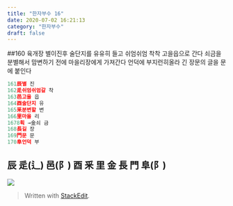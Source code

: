 ```yaml
---
title: "한자부수 16"
date: 2020-07-02 16:21:13
category: "한자부수"
draft: false
---
```

##160
육개장
별이진후  술단지를 유유히 들고  쉬엄쉬엄 착착 고을읍으로 간다
쇠금을 분별해서 맘변하기 전에 마을리장에게 가져간다
언덕에 부지런히올라 긴 장문의 글을 문에 붙인다
```js
161辰별 진
162辵쉬엄쉬엄갈 착
163邑고을 읍
164酉술단지 유
165釆분변할 변
166里마을 리
1678획 →金쇠 금
168長길 장
169門문 문
170阜언덕 부

```
## 辰 辵(辶) 邑(阝) 酉 釆 里 金 長 門 阜(阝)

![](https://i.ibb.co/1zH5t8Z/160.png)

> Written with [StackEdit](https://stackedit.io/).
<!--stackedit_data:
eyJoaXN0b3J5IjpbLTIwODI3Mzg3ODBdfQ==
-->